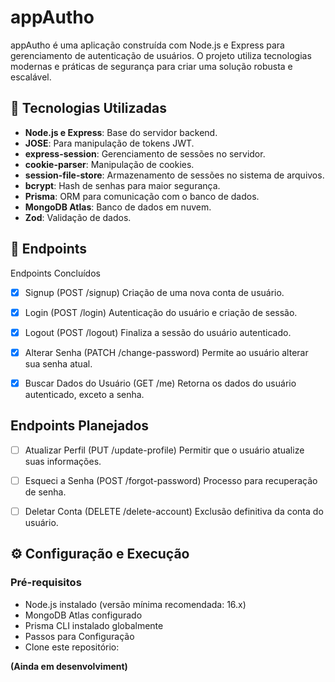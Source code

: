 # appAutho

appAutho é uma aplicação construída com Node.js e Express para gerenciamento de autenticação de usuários. O projeto utiliza tecnologias modernas e práticas de segurança para criar uma solução robusta e escalável.

## 🚀 Tecnologias Utilizadas

- **Node.js e Express**: Base do servidor backend.
- **JOSE**: Para manipulação de tokens JWT.
- **express-session**: Gerenciamento de sessões no servidor.
- **cookie-parser**: Manipulação de cookies.
- **session-file-store**: Armazenamento de sessões no sistema de arquivos.
- **bcrypt**: Hash de senhas para maior segurança.
- **Prisma**: ORM para comunicação com o banco de dados.
- **MongoDB Atlas**: Banco de dados em nuvem.
- **Zod**: Validação de dados.

## 📝 Endpoints

Endpoints Concluídos

- [x] Signup (POST /signup)
      Criação de uma nova conta de usuário.

- [x] Login (POST /login)
      Autenticação do usuário e criação de sessão.

- [x] Logout (POST /logout)
      Finaliza a sessão do usuário autenticado.

- [x] Alterar Senha (PATCH /change-password)
      Permite ao usuário alterar sua senha atual.

- [x] Buscar Dados do Usuário (GET /me)
      Retorna os dados do usuário autenticado, exceto a senha.

## Endpoints Planejados

- [ ] Atualizar Perfil (PUT /update-profile)
      Permitir que o usuário atualize suas informações.

- [ ] Esqueci a Senha (POST /forgot-password)
      Processo para recuperação de senha.

- [ ] Deletar Conta (DELETE /delete-account)
      Exclusão definitiva da conta do usuário.

## ⚙️ Configuração e Execução

### Pré-requisitos

- Node.js instalado (versão mínima recomendada: 16.x)
- MongoDB Atlas configurado
- Prisma CLI instalado globalmente
- Passos para Configuração
- Clone este repositório:

**(Ainda em desenvolviment)**
